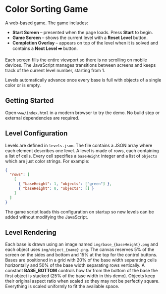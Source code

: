 # Color Sorting Game

A web-based game. The game includes:

- **Start Screen** – presented when the page loads. Press **Start** to begin.
- **Game Screen** – shows the current level with a **Reset Level** button.
- **Completion Overlay** – appears on top of the level when it is solved and contains a **Next Level ➡️** button.

Each screen fills the entire viewport so there is no scrolling on mobile devices. The JavaScript manages transitions between screens and keeps track of the current level number, starting from 1.

Levels automatically advance once every base is full with objects of a single color or is empty.

## Getting Started

Open `www/index.html` in a modern browser to try the demo. No build step or external dependencies are required.

## Level Configuration

Levels are defined in `levels.json`. The file contains a JSON array where each
element describes one level. A level is made of rows, each containing a list of
cells. Every cell specifies a `baseHeight` integer and a list of `objects` which
are just color strings. For example:

```json
{
  "rows": [
    [
      { "baseHeight": 1, "objects": ["green"] },
      { "baseHeight": 0, "objects": [] }
    ]
  ]
}
```

The game script loads this configuration on startup so new levels can be added
without modifying the JavaScript.

## Level Rendering

Each base is drawn using an image named `img/base_{baseHeight}.png` and each
object uses `img/object_{name}.png`. The canvas reserves 5% of the screen on the
sides and bottom and 15% at the top for the control buttons. Bases are positioned in a grid with 20% of
the base width separating cells horizontally and 50% of the base width
separating rows vertically. A constant **BASE_BOTTOM** controls how far from the
bottom of the base the first object is stacked (25% of the base width in this
demo). Objects keep their original aspect ratio when scaled so they may not be
perfectly square. Everything is scaled uniformly to fit the available space.
